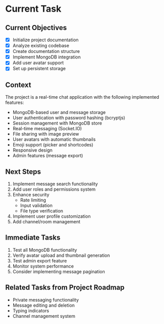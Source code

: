 # Current Task

## Current Objectives
- [x] Initialize project documentation
- [x] Analyze existing codebase
- [x] Create documentation structure
- [x] Implement MongoDB integration
- [x] Add user avatar support
- [x] Set up persistent storage

## Context
The project is a real-time chat application with the following implemented features:
- MongoDB-based user and message storage
- User authentication with password hashing (bcryptjs)
- Session management with MongoDB store
- Real-time messaging (Socket.IO)
- File sharing with image preview
- User avatars with automatic thumbnails
- Emoji support (picker and shortcodes)
- Responsive design
- Admin features (message export)

## Next Steps
1. Implement message search functionality
2. Add user roles and permissions system
3. Enhance security
   - Rate limiting
   - Input validation
   - File type verification
4. Implement user profile customization
5. Add channel/room management

## Immediate Tasks
1. Test all MongoDB functionality
2. Verify avatar upload and thumbnail generation
3. Test admin export feature
4. Monitor system performance
5. Consider implementing message pagination

## Related Tasks from Project Roadmap
- Private messaging functionality
- Message editing and deletion
- Typing indicators
- Channel management system